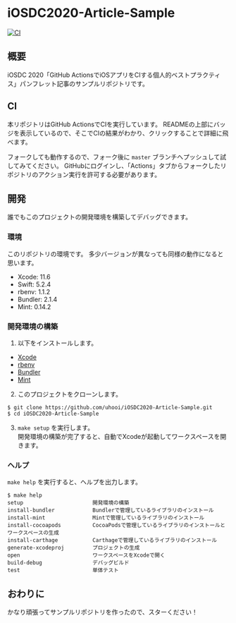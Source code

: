 # iOSDC2020-Article-Sample

[![CI](https://github.com/uhooi/iOSDC2020-Article-Sample/workflows/CI/badge.svg)](https://github.com/uhooi/iOSDC2020-Article-Sample/actions?query=workflow%3ACI)

## 概要

iOSDC 2020「GitHub ActionsでiOSアプリをCIする個人的ベストプラクティス」パンフレット記事のサンプルリポジトリです。

## CI

本リポジトリはGitHub ActionsでCIを実行しています。
READMEの上部にバッジを表示しているので、そこでCIの結果がわかり、クリックすることで詳細に飛べます。

フォークしても動作するので、フォーク後に `master` ブランチへプッシュして試してみてください。
GitHubにログインし、「Actions」タブからフォークしたリポジトリのアクション実行を許可する必要があります。

## 開発

誰でもこのプロジェクトの開発環境を構築してデバッグできます。

### 環境

このリポジトリの環境です。
多少バージョンが異なっても同様の動作になると思います。

- Xcode: 11.6
- Swift: 5.2.4
- rbenv: 1.1.2
- Bundler: 2.1.4
- Mint: 0.14.2

### 開発環境の構築

1. 以下をインストールします。

- [Xcode](https://apps.apple.com/jp/app/xcode/id497799835?mt=12)
- [rbenv](https://github.com/rbenv/rbenv)
- [Bundler](https://github.com/rubygems/bundler)
- [Mint](https://github.com/yonaskolb/Mint)

2. このプロジェクトをクローンします。

```
$ git clone https://github.com/uhooi/iOSDC2020-Article-Sample.git
$ cd iOSDC2020-Article-Sample
```

3. `make setup` を実行します。  
開発環境の構築が完了すると、自動でXcodeが起動してワークスペースを開きます。

### ヘルプ

`make help` を実行すると、ヘルプを出力します。

```
$ make help
setup                      開発環境の構築
install-bundler            Bundlerで管理しているライブラリのインストール
install-mint               Mintで管理しているライブラリのインストール
install-cocoapods          CocoaPodsで管理しているライブラリのインストールとワークスペースの生成
install-carthage           Carthageで管理しているライブラリのインストール
generate-xcodeproj         プロジェクトの生成
open                       ワークスペースをXcodeで開く
build-debug                デバッグビルド
test                       単体テスト
```

## おわりに

かなり頑張ってサンプルリポジトリを作ったので、スターください！
